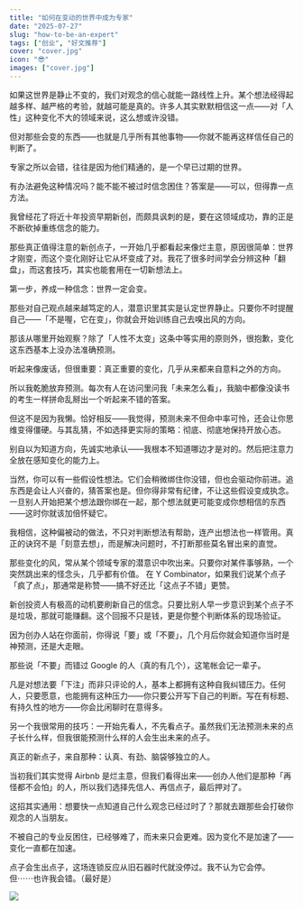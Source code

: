 ```yaml
---
title: "如何在变动的世界中成为专家"
date: "2025-07-27"
slug: "how-to-be-an-expert"
tags: ["创业", "好文推荐"]
cover: "cover.jpg"
icon: "😎"
images: ["cover.jpg"]
---
```

如果这世界是静止不变的，我们对观念的信心就能一路线性上升。某个想法经得起越多样、越严格的考验，就越可能是真的。许多人其实默默相信这一点——对「人性」这种变化不大的领域来说，这么想或许没错。



但对那些会变的东西——也就是几乎所有其他事物——你就不能再这样信任自己的判断了。



专家之所以会错，往往是因为他们精通的，是一个早已过期的世界。



有办法避免这种情况吗？能不能不被过时信念困住？答案是——可以，但得靠一点方法。



我曾经花了将近十年投资早期新创，而颇具讽刺的是，要在这领域成功，靠的正是不断砍掉重练信念的能力。



那些真正值得注意的新创点子，一开始几乎都看起来像烂主意，原因很简单：世界才刚变，而这个变化刚好让它从坏变成了对。我花了很多时间学会分辨这种「翻盘」，而这套技巧，其实也能套用在一切新想法上。



第一步，养成一种信念：世界一定会变。



那些对自己观点越来越笃定的人，潜意识里其实是认定世界静止。只要你不时提醒自己——「不是喔，它在变」，你就会开始训练自己去嗅出风的方向。



那该从哪里开始观察？除了「人性不太变」这条中等实用的原则外，很抱歉，变化这东西基本上没办法准确预测。



听起来像废话，但很重要：真正重要的变化，几乎从来都来自意料之外的方向。



所以我乾脆放弃预测。每次有人在访问里问我「未来怎么看」，我脑中都像没读书的考生一样拼命乱掰出一个听起来不错的答案。



但这不是因为我懒。恰好相反——我觉得，预测未来不但命中率可怜，还会让你思维变得僵硬。与其乱猜，不如选择更实际的策略：彻底、彻底地保持开放心态。



别自以为知道方向，先诚实地承认——我根本不知道哪边才是对的。然后把注意力全放在感知变化的能力上。



当然，你可以有一些假设性想法。它们会稍微绑住你没错，但也会驱动你前进。追东西是会让人兴奋的，猜答案也是。但你得非常有纪律，不让这些假设变成执念。
一旦别人开始把某个想法跟你绑在一起，那个想法就更可能变成你想相信的东西——这时你就该加倍怀疑它。



我相信，这种偏被动的做法，不只对判断想法有帮助，连产出想法也一样管用。真正的诀窍不是「刻意去想」，而是解决问题时，不打断那些莫名冒出来的直觉。



那些变化的风，常从某个领域专家的潜意识中吹出来。只要你对某件事够熟，一个突然跳出来的怪念头，几乎都有价值。
在 Y Combinator，如果我们说某个点子「疯了点」，那通常是称赞——搞不好还比「这点子不错」更赞。



新创投资人有极高的动机要刷新自己的信念。只要比别人早一步意识到某个点子不是垃圾，那就可能赚翻。这个回报不只是钱，更是你整个判断体系的现场验证。



因为创办人站在你面前，你得说「要」或「不要」，几个月后你就会知道你当时是神预测，还是大走眼。



那些说「不要」而错过 Google 的人（真的有几个），这笔帐会记一辈子。



凡是对想法要「下注」而非只评论的人，基本上都拥有这种自我纠错压力。任何人，只要愿意，也能拥有这种压力——你只要公开写下自己的判断。写在有标题、有持久性的地方——你会比闲聊时在意得多。



另一个我很常用的技巧：一开始先看人，不先看点子。虽然我们无法预测未来的点子长什么样，但我很能预测什么样的人会生出未来的点子。



真正的新点子，来自那种：认真、有劲、脑袋够独立的人。



当初我们其实觉得 Airbnb 是烂主意，但我们看得出来——创办人他们是那种「再怪都不会怕」的人，所以我们选择先信人、再信点子，最后押对了。



这招其实通用：想要快一点知道自己什么观念已经过时了？那就去跟那些会打破你观念的人当朋友。



不被自己的专业反困住，已经够难了，而未来只会更难。因为变化不是加速了——变化一直都在加速。



点子会生出点子，这场连锁反应从旧石器时代就没停过。我不认为它会停。
但⋯⋯也许我会错。（最好是）




![](https://prod-files-secure.s3.us-west-2.amazonaws.com/112d0858-5090-4d34-a606-b75eb8d65fd2/46476355-9cf3-4e99-9b7a-3531bc426380/1000202064.png?X-Amz-Algorithm=AWS4-HMAC-SHA256&X-Amz-Content-Sha256=UNSIGNED-PAYLOAD&X-Amz-Credential=ASIAZI2LB466W2QXNE6A%2F20250730%2Fus-west-2%2Fs3%2Faws4_request&X-Amz-Date=20250730T224021Z&X-Amz-Expires=3600&X-Amz-Security-Token=IQoJb3JpZ2luX2VjEJ3%2F%2F%2F%2F%2F%2F%2F%2F%2F%2FwEaCXVzLXdlc3QtMiJHMEUCIGuBYfFXoL4syzNOWpeP3HOLNycCqCndughllc7WEKeCAiEA0yIEDldLmhiWTCVB5gTq401hvRFe6KWtR3fsL1zflLkqiAQIxv%2F%2F%2F%2F%2F%2F%2F%2F%2F%2FARAAGgw2Mzc0MjMxODM4MDUiDFrBiRkyqzNvBl65TyrcA1G9hIzcD6t5jFLoRBm4QrPAcmNRg%2FWbVhaBLK%2BsfsAbiSRlhlWl8R8xxXumOIQY%2BAdckqhMvrQ3EA6XLCPpCriKJYsjtJaBDAqT%2BFD8dVseItDtMtg7IQ%2BMLQdNhVY0NtNOZaIQAhlmu3u0G6%2B%2Fi7l51Eug31rNEvmhpUj4ePvNFCmkO2KBAZ11SWM5eh3elC8%2FMjec%2F2hVkOFKOhXlvVtXkEYqbPZNEqHJwxsy0%2Fn33pV5PX0y%2FEEzy5CqEHpsghf1Qv1CQU5GYQAiINL8RCf6MpYeBpDZYKBGug6kvgW4gXOEWgRfjGMzkASfftseOUKbpzFS3wpNPK1jNKY5y463u4kKiUjrjpJD8im23aSzP0lqSznLIUrZUPld1o4nC1jyR7nhjHtu9SqEXmh%2F%2BFdjNspC2UbtinRGwIGwYp6mLfFNydqh2kBhYeeoXSJaU5mmEJ44xEfDm6cH7fnppNEd0NmVqtWW%2Bm5tbsGb1rp3AzteggprDXptYWyWUeG3LhcifTu%2FWbIFdL1xHnMlMSjsByIT3r%2F7ccKoH5ScbcywU4huNOuE4dRClxTr%2BSWI1jLW9Ywdeojh1%2Boehox1NXjXfBVb3bAU2zLPXOW0dluB%2FojZO%2FvsrbM4xpzMMN2PqsQGOqUBPGeJmPQ60vp0%2Bs1%2FkxCs%2FsWVQlU2KfCe%2FPQsElPvHq6RZLKPkUYQgLZHzgnhJZQwm2YG4DY0bJXBqwpeK6W8q2NlJ5YoIk5DdS0ccUdB5I%2F0ubwq0gCZovxGKiF1X9yFq%2FdciCDm4uo86q1FEGdY4dlRrKEoqetNtl5oHCaZWDuglhv5k6BRmaDtCge0yKg0ar4Jdw6ldwTN9SO4FFufNmV0n5Hl&X-Amz-Signature=49786e6d46bf1eec6cdd8799fc5d642a075c95d65bbbf94b20ca43c0e1d2f3f8&X-Amz-SignedHeaders=host&x-amz-checksum-mode=ENABLED&x-id=GetObject)

